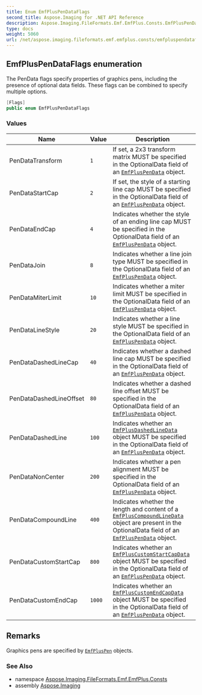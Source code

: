 ```yaml
---
title: Enum EmfPlusPenDataFlags
second_title: Aspose.Imaging for .NET API Reference
description: Aspose.Imaging.FileFormats.Emf.EmfPlus.Consts.EmfPlusPenDataFlags enum. The PenData flags specify properties of graphics pens including the presence of optional data fields. These flags can be combined to specify multiple options
type: docs
weight: 5060
url: /net/aspose.imaging.fileformats.emf.emfplus.consts/emfpluspendataflags/
---
```

## EmfPlusPenDataFlags enumeration

The PenData flags specify properties of graphics pens, including the presence of optional data fields. These flags can be combined to specify multiple options.

```csharp
[Flags]
public enum EmfPlusPenDataFlags
```

### Values

| Name | Value | Description |
| --- | --- | --- |
| PenDataTransform | `1` | If set, a 2x3 transform matrix MUST be specified in the OptionalData field of an [`EmfPlusPenData`](../../aspose.imaging.fileformats.emf.emfplus.objects/emfpluspendata/) object. |
| PenDataStartCap | `2` | If set, the style of a starting line cap MUST be specified in the OptionalData field of an [`EmfPlusPenData`](../../aspose.imaging.fileformats.emf.emfplus.objects/emfpluspendata/) object. |
| PenDataEndCap | `4` | Indicates whether the style of an ending line cap MUST be specified in the OptionalData field of an [`EmfPlusPenData`](../../aspose.imaging.fileformats.emf.emfplus.objects/emfpluspendata/) object. |
| PenDataJoin | `8` | Indicates whether a line join type MUST be specified in the OptionalData field of an [`EmfPlusPenData`](../../aspose.imaging.fileformats.emf.emfplus.objects/emfpluspendata/) object. |
| PenDataMiterLimit | `10` | Indicates whether a miter limit MUST be specified in the OptionalData field of an [`EmfPlusPenData`](../../aspose.imaging.fileformats.emf.emfplus.objects/emfpluspendata/) object. |
| PenDataLineStyle | `20` | Indicates whether a line style MUST be specified in the OptionalData field of an [`EmfPlusPenData`](../../aspose.imaging.fileformats.emf.emfplus.objects/emfpluspendata/) object. |
| PenDataDashedLineCap | `40` | Indicates whether a dashed line cap MUST be specified in the OptionalData field of an [`EmfPlusPenData`](../../aspose.imaging.fileformats.emf.emfplus.objects/emfpluspendata/) object. |
| PenDataDashedLineOffset | `80` | Indicates whether a dashed line offset MUST be specified in the OptionalData field of an [`EmfPlusPenData`](../../aspose.imaging.fileformats.emf.emfplus.objects/emfpluspendata/) object. |
| PenDataDashedLine | `100` | Indicates whether an [`EmfPlusDashedLineData`](../../aspose.imaging.fileformats.emf.emfplus.objects/emfplusdashedlinedata/) object MUST be specified in the OptionalData field of an [`EmfPlusPenData`](../../aspose.imaging.fileformats.emf.emfplus.objects/emfpluspendata/) object. |
| PenDataNonCenter | `200` | Indicates whether a pen alignment MUST be specified in the OptionalData field of an [`EmfPlusPenData`](../../aspose.imaging.fileformats.emf.emfplus.objects/emfpluspendata/) object. |
| PenDataCompoundLine | `400` | Indicates whether the length and content of a [`EmfPlusCompoundLineData`](../../aspose.imaging.fileformats.emf.emfplus.objects/emfpluscompoundlinedata/) object are present in the OptionalData field of an [`EmfPlusPenData`](../../aspose.imaging.fileformats.emf.emfplus.objects/emfpluspendata/) object. |
| PenDataCustomStartCap | `800` | Indicates whether an [`EmfPlusCustomStartCapData`](../../aspose.imaging.fileformats.emf.emfplus.objects/emfpluscustomstartcapdata/) object MUST be specified in the OptionalData field of an [`EmfPlusPenData`](../../aspose.imaging.fileformats.emf.emfplus.objects/emfpluspendata/) object. |
| PenDataCustomEndCap | `1000` | Indicates whether an [`EmfPlusCustomEndCapData`](../../aspose.imaging.fileformats.emf.emfplus.objects/emfpluscustomendcapdata/) object MUST be specified in the OptionalData field of an [`EmfPlusPenData`](../../aspose.imaging.fileformats.emf.emfplus.objects/emfpluspendata/) object. |

## Remarks

Graphics pens are specified by [`EmfPlusPen`](../../aspose.imaging.fileformats.emf.emfplus.objects/emfpluspen/) objects.

### See Also

* namespace [Aspose.Imaging.FileFormats.Emf.EmfPlus.Consts](../../aspose.imaging.fileformats.emf.emfplus.consts/)
* assembly [Aspose.Imaging](../../)



